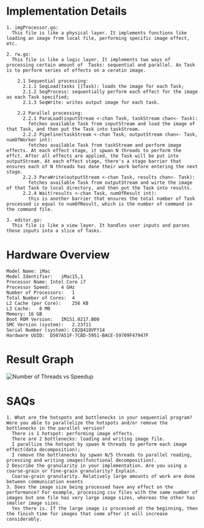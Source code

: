 # Implementation Details
    1. imgProcessor.go:
      This file is like a physical layer. It implements functions like loading an image from local file, performing specific image effect, etc.

    2. rw.go:
      This file is like a logic layer. It implements two ways of processing certain amount of  Tasks: sequential and parallel. An Task is to perform series of effects on a ceratin image.
      
        2.1 Sequential processing: 
          2.1.1 SeqLoad(tasks []Task): loads the image for each Task;
          2.1.2 SeqProcess: sequentially perform each effect for the image as each Task specified;
          2.1.3 SeqWrite: writes output image for each task.

        2.2 Parallel processing:
          2.2.1 ParaLoad(inputStream <-chan Task, taskStream chan<- Task): 
            fetches available Task from inputStream and load the image of that Task, and then put the Task into taskStream.
          2.2.2 Pipeline(taskStream <-chan Task, outputStream chan<- Task, numOfWorker int): 
            fetches available Task from taskStream and perform image effects. At each effect stage, it spwan N threads to perform the effct. After all effects are applied, the Task will be put into outputStream. At each effect stage, there's a stage barrier that ensures each of N threads has done their work before entering the next stage.
          2.2.3 ParaWrite(outputStream <-chan Task, results chan<- Task): 
            fetches available Task from outputStream and wirte the image  of that Task to local directory, and then put the Task into results.
          2.2.4 Wait(results <-chan Task, numOfResult int): 
            this is another barrier that ensures the total number of Task processed is equal to numOfResult, which is the number of command in the command file.

    3. editor.go:
      This file is like a view layer. It handles user inputs and parses those inputs into a slice of Tasks.

# Hardware Overview
    Model Name:	iMac
    Model Identifier:	iMac15,1
    Processor Name:	Intel Core i7
    Processor Speed:	4 GHz
    Number of Processors:	1
    Total Number of Cores:	4
    L2 Cache (per Core):	256 KB
    L3 Cache:	8 MB
    Memory:	16 GB
    Boot ROM Version:	IM151.0217.B00
    SMC Version (system):	2.23f11
    Serial Number (system):	C02Q418VFY14
    Hardware UUID:	D507A51F-7C8D-5951-BACE-59709F47947F

# Result Graph

![Number of Threads vs Speedup](https://mit.cs.uchicago.edu/mpcs52060-aut-19/zyx/raw/master/src/mpcs52060/proj2/speedup.jpeg)

# SAQs
    1. What are the hotspots and bottlenecks in your sequential program? Were you able to parallelize the hotspots and/or remove the bottlenecks in the parallel version?
      There is 1 hotspot: performing image effects.
      There are 2 bottlenecks: loading and writing image file.
      I parallize the hotspot by spwan N threads to perform each image effect(data decomposition);
      I remove the bottlenecks by spwan N/5 threads to parallel reading, prcessing and writing images(functional decomposition).
    2 Describe the granularity in your implementation. Are you using a coarse-grain or fine-grain granularity? Explain.
      Coarse-grain granularity. Relatively large amounts of work are done between communication events
    3. Does the image size being processed have any effect on the performance? For example, processing csv files with the same number of images but one file has very large image sizes, whereas the other has smaller image sizes.
      Yes there is. If the large image is processed at the beginning, then the finish time for images that come after it will increase considerably.


